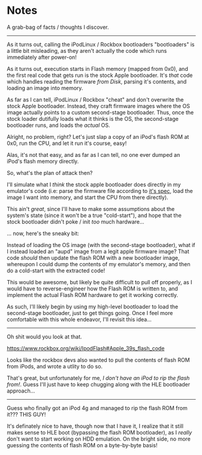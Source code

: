 # Notes

A grab-bag of facts / thoughts I discover.

---

As it turns out, calling the iPodLinux / Rockbox bootloaders "bootloaders" is a little bit misleading, as they aren't actually the code which runs immediately after power-on!

As it turns out, execution starts in Flash memory (mapped from 0x0), and the first real code that gets run is the stock Apple bootloader. It's _that_ code which handles reading the firmware _from Disk_, parsing it's contents, and loading an image into memory.

As far as I can tell, iPodLinux / Rockbox "cheat" and don't overwrite the stock Apple bootloader. Instead, they craft firmware images where the OS image actually points to a custom second-stage bootloader. Thus, once the stock loader dutifully loads what it thinks is the OS, the second-stage bootloader runs, and loads the _actual_ OS.

Alright, no problem, right? Let's just slap a copy of an iPod's flash ROM at 0x0, run the CPU, and let it run it's course, easy!

Alas, it's not that easy, and as far as I can tell, no one ever dumped an iPod's flash memory directly.

So, what's the plan of attack then?

I'll simulate what I _think_ the stock apple bootloader does directly in my emulator's code (i.e: parse the firmware file according to [it's spec](http://www.ipodlinux.org/Firmware.html), load the image I want into memory, and start the CPU from there directly).

This ain't _great_, since I'll have to make some assumptions about the system's state (since it won't be a true "cold-start"), and hope that the stock bootloader didn't poke / init _too_ much hardware...

... now, here's the sneaky bit:

Instead of loading the OS image (with the second-stage bootloader), what if I instead loaded an "aupd" image from a legit apple firmware image? That code _should_ then update the flash ROM with a new bootloader image, whereupon I could dump the contents of my emulator's memory, and then do a cold-start with the extracted code!

This would be awesome, but likely be quite difficult to pull off properly, as I would have to reverse-engineer how the Flash ROM is written to, and implement the actual Flash ROM hardware to get it working correctly.

As such, I'll likely begin by using my high-level bootloader to load the second-stage bootloader, just to get things going. Once I feel more comfortable with this whole endeavor, I'll revisit this idea...

---

Oh shit would you look at that.

https://www.rockbox.org/wiki/IpodFlash#Apple_39s_flash_code

Looks like the rockbox devs also wanted to pull the contents of flash ROM from iPods, and wrote a utlity to do so.

That's great, but unfortunately for me, _I don't have an iPod to rip the flash from!_. Guess I'll just have to keep chugging along with the HLE bootloader approach...

---

Guess who finally got an iPod 4g and managed to rip the flash ROM from it??? THIS GUY!

It's definately nice to have, though now that I have it, I realize that it still makes sense to HLE boot (bypassing the flash ROM bootloader), as I _really_ don't want to start working on HDD emulation. On the bright side, no more guessing the contents of flash ROM on a byte-by-byte basis!
